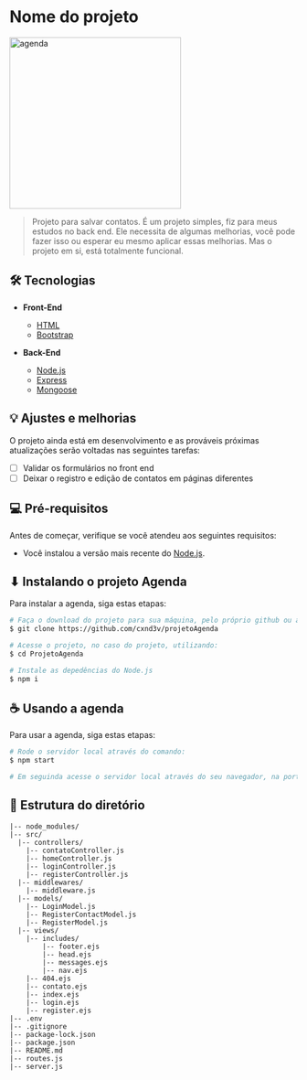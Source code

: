# Nome do projeto

<img height="300px" src="https://i.imgur.com/EorngqQ.png?1" alt="agenda">

> Projeto para salvar contatos. É um projeto simples, fiz para meus estudos no back end. Ele necessita de algumas melhorias, você pode fazer isso ou esperar eu mesmo aplicar essas melhorias. Mas o projeto em si, está totalmente funcional.

## 🛠 Tecnologias

- **Front-End**
  - [HTML](https://developer.mozilla.org/pt-BR/docs/Web/HTML)
  - [Bootstrap](https://getbootstrap.com/)
  
- **Back-End**
  - [Node.js](https://nodejs.org/en/)
  - [Express](https://expressjs.com/pt-br/)
  - [Mongoose](https://mongoosejs.com/)

## 💡 Ajustes e melhorias

O projeto ainda está em desenvolvimento e as prováveis próximas atualizações serão voltadas nas seguintes tarefas:

- [ ] Validar os formulários no front end
- [ ] Deixar o registro e edição de contatos em páginas diferentes

## 💻 Pré-requisitos

Antes de começar, verifique se você atendeu aos seguintes requisitos:
<!---Estes são apenas requisitos de exemplo. Adicionar, duplicar ou remover conforme necessário--->
* Você instalou a versão mais recente do [Node.js](https://nodejs.org/en/).

## ⬇ Instalando o projeto Agenda

Para instalar a agenda, siga estas etapas:

```bash
# Faça o download do projeto para sua máquina, pelo próprio github ou através do terminal utilizando:
$ git clone https://github.com/cxnd3v/projetoAgenda

# Acesse o projeto, no caso do projeto, utilizando:
$ cd ProjetoAgenda

# Instale as depedências do Node.js
$ npm i
```

## ☕ Usando a agenda

Para usar a agenda, siga estas etapas:

```bash
# Rode o servidor local através do comando:
$ npm start

# Em seguinda acesse o servidor local através do seu navegador, na porta "especificada" pelo output do terminal.
```

## 📂 Estrutura do diretório

```
|-- node_modules/
|-- src/
  |-- controllers/
    |-- contatoController.js
    |-- homeController.js
    |-- loginController.js
    |-- registerController.js
  |-- middlewares/
    |-- middleware.js
  |-- models/
    |-- LoginModel.js
    |-- RegisterContactModel.js
    |-- RegisterModel.js
  |-- views/
    |-- includes/
        |-- footer.ejs
        |-- head.ejs
        |-- messages.ejs
        |-- nav.ejs
    |-- 404.ejs
    |-- contato.ejs
    |-- index.ejs
    |-- login.ejs
    |-- register.ejs
|-- .env
|-- .gitignore
|-- package-lock.json
|-- package.json
|-- README.md
|-- routes.js
|-- server.js
```
